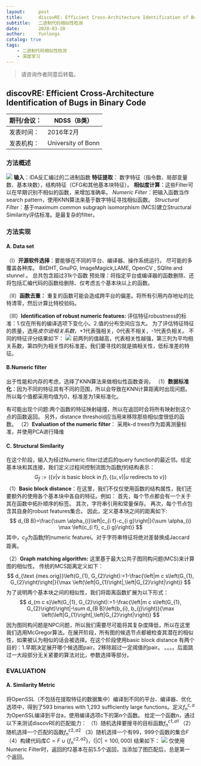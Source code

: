 ```yaml
---
layout:     post
title:      discovRE: Efficient Cross-Architecture Identification of Bugs in Binary Code阅读笔记
subtitle:   二进制代码相似性检测
date:       2020-03-20
author:     Yunlongs
catalog: true
tags:
    - 二进制代码相似性检测
    - 深度学习
---
```


>请咨询作者同意后转载。



## discovRE: Efficient Cross-Architecture Identification of Bugs in Binary Code

|期刊/会议： |NDSS（B类）|
| ---|---|
|发表时间：|2016年2月|
|发表机构：|University of Bonn|

### 方法概述
![](https://yunlongs-1253041399.cos.ap-chengdu.myqcloud.com/image/Similary_Detection/24.png)
**输入**：IDA反汇编过的二进制函数
**特征提取**： 数字特征（指令数、局部变量数、基本块数），结构特征（CFG和其他基本块特征）。
**相似度计算**：这些Filter可以在早期识别不相似的函数，来增加准确率。
*Numeric Filter*：把输入函数当作search pattern，使用KNN算法来基于数字特征寻找相似函数。
*Structural Filter*：基于maximum common subgraph isomorphism (MCS)建立Structural Similarity评估标准。是最复杂的filter。

### 方法实现
#### A. Data set
（Ⅰ）**开源软件选择**：要能够在不同的平台、编译器、操作系统运行。 尽可能的多覆盖各种库。
BitDHT, GnuPG, ImageMagick,LAME, OpenCV , SQlite and stunnel 。
总共包含超过31k个函数
预处理：将指定平台或编译器的函数删除、还将包括汇编代码的函数给删除、仅考虑五个基本块以上的函数。

（Ⅱ）**函数去重：** 重复的函数可能会造成跨平台的偏差。将所有引用内存地址的比特清零，然后计算比特校验码。

（Ⅲ）**Identification of robust numeric features:** 评估特征robustness的标准：1.仅在所有的编译选项下变化小。2.值的分布空间应当大。
为了评估特征特征的质量，选用*皮尔逊相关系数*，+1代表强相关，0代表不相关，-1代表负相关。
不同的特征评分结果如下：
![](https://yunlongs-1253041399.cos.ap-chengdu.myqcloud.com/image/Similary_Detection/25.png)
前两列的值越高，代表相关性越强，第三列为平均相关系数，第四列为相关性的标准差。我们要寻找的就是搞相关性，低标准差的特征。

####  B.Numeric filter
出于性能和内存的考虑，选择了KNN算法来做相似性函数查询，
（1）**数据标准化**：因为不同的特征具有不同的范围，所以会导致在KNN计算距离时出现问题。所以每个值都采用均值为0，标准差为1来标准化。

有可能出现个问题:两个函数的特征映射碰撞，所以在返回时会将所有映射到这个点的函数返回。
另外，distance threshold应当用来移除那些相似度很低的函数。
（2）**Evaluation of the numeric filter**： 采用k-d trees作为距离测量标准，并使用PCA进行降维

#### C. Structural Similarity
在这个阶段，输入为经过Numeric filter过滤后的query function的最近邻。给定基本块和其连接，我们定义过程间控制流图为函数$f$的结构表示：
$$G_{f}:=(\{v | v \text { is basic block in } f\},\{(u, v) | u \text { redirects to } v\})$$
（1）**Basic block distance**：在这里，我们不仅仅使用函数的结构属性，我们还要额外的使用各个基本块中各自的特征。例如：
首先，每个节点都会有一个关于其在函数中拓扑顺序的标签。
其次，字符串引用和常量保存。
再次，每个节点包含其自身的robust features集合。
因此，定义基本块之间的距离如下:
$$
d_{B B}=\frac{\sum \alpha_{i}\left|c_{i f}-c_{i g}\right|}{\sum \alpha_{i} \max \left(c_{i f}, c_{i g}\right)}
$$
其中，$c_{if}$为函数$f$的numeric feature$i$。对于字符串特征将绝对差替换成Jaccard距离。

（2）**Graph matching algorithm:** 这里基于最大公共子图同构问题(MCS)来计算图的相似性。
传统的MCS距离定义如下：
$$
d_{\text {mes.orig}}\left(G_{1}, G_{2}\right):=1-\frac{\left|m c s\left(G_{1}, G_{2}\right)\right|}{\max \left(\left|G_{1}\right|,\left|G_{2}\right|\right)}
$$
为了说明两个基本块之间的相似性，我们将距离函数扩展为以下形式：
$$
d_{m c s}\left(G_{1}, G_{2}\right):=1-\frac{\left|m c s\left(G_{1}, G_{2}\right)\right|-\sum d_{B B}\left(b_{i}, b_{j}\right)}{\max \left(\left|G_{1}\right|,\left|G_{2}\right|\right)}
$$
因为图同构问题是NPC问题，所以我们需要尽可能将其复杂度降低，所以在这里我们选用McGregor算法。在展开阶段，所有图的候选节点都被检查其潜在的相似性，如果被认为相似的话会被选择。在这个阶段使用basic block distance 有两个目的：1.早期决定展开哪个候选图pair。2移除超过一定阈值的pair。
。。。。后面跳过一大段部分无关紧要的算法对比，参数选择等部分。

### EVALUATION
#### A. Similarity Metric
将OpenSSL（不包括在提取特征的数据集中）编译到不同的平台、编译器、优化选项中，得到了593 binaries with 1,293 sufficiently large functions。定义$f_n^{c,a}$为OpenSSL编译到平台a，使用编译选项c下的第n个函数。
给定一个函数n，通过以下来测试discovRE的匹配能力：
（1）随机选择要搜寻的目标函数$f_n^{c1,a1}$
（2）随机选择一个匹配的函数$f_n^{c2,a2}$
（3）随机选择一个有99，999个函数的集合$F$
（4）构建代码库$C=F \cup\left\{f_{n}^{c 2, a 2}\right\}$，$(|C|=100,000)$
结果如下：
![](https://yunlongs-1253041399.cos.ap-chengdu.myqcloud.com/image/Similary_Detection/26.png)
仅使用Numeric Filter时，返回的f2基本在前5.5个返回，当添加了图匹配后，总是第一个返回。
